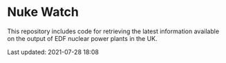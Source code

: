 # Nuke Watch

This repository includes code for retrieving the latest information available on the output of EDF nuclear power plants in the UK.

Last updated: 2021-07-28 18:08